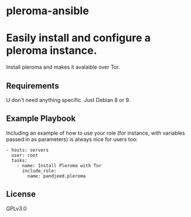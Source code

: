 # pleroma-ansible
Easily install and configure a pleroma instance.
=========

Install pleroma and makes it avalaible over Tor.

Requirements
------------

U don't need anything specific. Just Debian 8 or 9. 

Example Playbook
----------------

Including an example of how to use your role (for instance, with variables passed in as parameters) is always nice for users too:

    - hosts: servers
      user: root
      tasks:
        - name: Install Pleroma with Tor
          include_role:
            name: pandjeed.pleroma

License
-------

GPLv3.0

